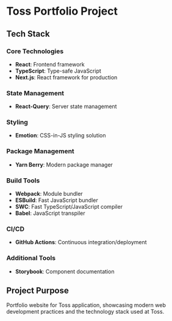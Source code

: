 # Toss Portfolio Project

## Tech Stack

### Core Technologies
- **React**: Frontend framework
- **TypeScript**: Type-safe JavaScript
- **Next.js**: React framework for production

### State Management
- **React-Query**: Server state management

### Styling
- **Emotion**: CSS-in-JS styling solution

### Package Management
- **Yarn Berry**: Modern package manager

### Build Tools
- **Webpack**: Module bundler
- **ESBuild**: Fast JavaScript bundler
- **SWC**: Fast TypeScript/JavaScript compiler
- **Babel**: JavaScript transpiler

### CI/CD
- **GitHub Actions**: Continuous integration/deployment

### Additional Tools
- **Storybook**: Component documentation

## Project Purpose
Portfolio website for Toss application, showcasing modern web development practices and the technology stack used at Toss.